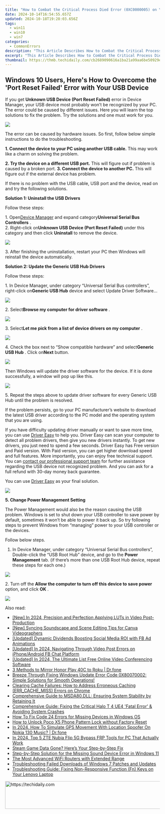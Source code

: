 ```yaml
---
title: "How to Combat the Critical Process Died Error (0XC0000005) on Your PC: A Complete Fix Guide for Windows Users"
date: 2024-10-14T16:54:55.657Z
updated: 2024-10-18T19:28:03.656Z
tags:
  - win11
  - win10
  - win7
categories:
  - CommonErrors
description: "This Article Describes How to Combat the Critical Process Died Error (0XC0000005) on Your PC: A Complete Fix Guide for Windows Users"
excerpt: "This Article Describes How to Combat the Critical Process Died Error (0XC0000005) on Your PC: A Complete Fix Guide for Windows Users"
thumbnail: https://thmb.techidaily.com/cb2689090616a1ba21a99aa6be50929e603a0dc8061abd47262715b07e4d29cd.jpg
---
```


## Windows 10 Users, Here's How to Overcome the 'Port Reset Failed' Error with Your USB Device

 If you get **Unknown USB Device (Port Reset Failed)** error in Device Manager, your USB device most probably won’t be recognized by your PC. The error could be caused by different issues. Here you will learn the top solutions to fix the problem. Try the solutions and one must work for you.

![](https://images.drivereasy.com/wp-content/uploads/2016/10/img_5800776f4e2c0.jpg)

 The error can be caused by hardware issues. So first, follow below simple instructions to do the troubleshooting.

**1\. Connect the device to your PC using another USB cable.** This may work like a charm on solving the problem.

**2\. Try the device on a different USB port.** This will figure out if problem is caused by a broken port.
**3\. Connect the device to another PC.** This will figure out if the external device has problem.

 If there is no problem with the USB cable, USB port and the device, read on and try the following solutions.

**Solution 1: Uninstall the USB Drivers**

Follow these steps:

 1\. Open[Device Manager](https://tools.techidaily.com/drivereasy/download/) and expand category**Universal Serial Bus Controllers** .  
 2\. Right-click on**Unknown USB Device (Port Reset Failed)** under this category and then click **Uninstall** to remove the device.

![](https://images.drivereasy.com/wp-content/uploads/2016/10/img_58008bc046cc6.jpg)

 3\. After finishing the uninstallation, restart your PC then Windows will reinstall the device automatically.

**Solution 2: Update the Generic USB Hub Drivers**

 Follow these steps:

 1\. In Device Manager, under category “Universal Serial Bus controllers”, right-click on**Generic USB Hub** device and select Update Driver Software…

![](https://images.drivereasy.com/wp-content/uploads/2016/10/img_5800917567e49.jpg)

 2\. Select**Browse my computer for driver software** .

![](https://images.drivereasy.com/wp-content/uploads/2017/09/img_59ba30bb3336f.png)

 3\. Select**Let me pick from a list of device drivers on my computer** .

![](https://images.drivereasy.com/wp-content/uploads/2017/09/img_59ba30ea9e511.png)

 4\. Check the box next to “Show compatible hardware” and select**Generic USB Hub** . Click on**Next** button.

![](https://images.drivereasy.com/wp-content/uploads/2017/09/img_59ba312822f8b.png)

 Then Windows will update the driver software for the device. If it is done successfully, a window will pop up like this.

![](https://images.drivereasy.com/wp-content/uploads/2017/09/img_59ba314393778.png)

 5\. Repeat the steps above to update driver software for every Generic USB Hub until the problem is resolved.

 If the problem persists, go to your PC manufacturer’s website to download the latest USB driver according to the PC model and the operating system that you are using.
  
 If you have difficulty updating driver manually or want to save more time, you can use [Driver Easy](https://tools.techidaily.com/drivereasy/download/)  to help you. Driver Easy can scan your computer to detect all problem drivers, then give you new drivers instantly. To get new drivers, you just need to spend a few seconds. Driver Easy has Free version and Paid version. With Paid version, you can get higher download speed and full features. More importantly, you can enjoy free technical support. You can [contact our professional support team](https://tools.techidaily.com/drivereasy/download/)  for further assistance regarding the USB device not recognized problem. And you can ask for a full refund with 30-day money back guarantee.

You can use [Driver Easy](https://tools.techidaily.com/drivereasy/download/)  as your final solution.

![](https://images.drivereasy.com/wp-content/uploads/2017/03/Driver-Easy-Scan-Needed.jpg)

 **5\. Change Power Management Setting**

 The Power Management would also be the reason causing the USB problem. Windows is set to shut down your USB controller to save power by default, sometimes it won’t be able to power it back up. So try following steps to prevent Windows from “managing” power to your USB controller or the devices.

Follow below steps.

1. In Device Manager, under category “Universal Serial Bus controllers”,  
 Double-click the “USB Root Hub” device, and go to the **Power Management**  tab. (if there’s more than one USB Root Hub device, repeat these steps for each one.)  

![](https://images.drivereasy.com/wp-content/uploads/2017/09/img_59ba31da19f02.jpg)

2\. Turn off the **Allow the computer to turn off this device to save power** option, and click **OK** .

![](https://images.drivereasy.com/wp-content/uploads/2017/09/img_59ba31b753d11.png)

<ins class="adsbygoogle"
     style="display:block"
     data-ad-format="autorelaxed"
     data-ad-client="ca-pub-7571918770474297"
     data-ad-slot="1223367746"></ins>

<ins class="adsbygoogle"
     style="display:block"
     data-ad-client="ca-pub-7571918770474297"
     data-ad-slot="8358498916"
     data-ad-format="auto"
     data-full-width-responsive="true"></ins>

<span class="atpl-alsoreadstyle">Also read:</span>
<div><ul>
<li><a href="https://fox-friendly.techidaily.com/new-in-2024-precision-and-perfection-applying-luts-in-video-post-production/"><u>[New] In 2024, Precision and Perfection Applying LUTs in Video Post-Production</u></a></li>
<li><a href="https://article-tips.techidaily.com/new-syncing-soundscape-and-scene-editing-tips-for-canva-videographers/"><u>[New] Syncing Soundscape and Scene Editing Tips for Canva Videographers</u></a></li>
<li><a href="https://facebook-video-files.techidaily.com/updated-dynamic-dividends-boosting-social-media-roi-with-fb-ad-animations/"><u>[Updated] Dynamic Dividends Boosting Social Media ROI with FB Ad Animations</u></a></li>
<li><a href="https://facebook-video-content.techidaily.com/updated-in-2024-navigating-through-video-post-errors-on-iphoneandroid-fb-chat-platform/"><u>[Updated] In 2024, Navigating Through Video Post Errors on iPhone/Android FB Chat Platform</u></a></li>
<li><a href="https://video-screen-grab.techidaily.com/updated-in-2024-the-ultimate-list-free-online-video-conferencing-software/"><u>[Updated] In 2024, The Ultimate List Free Online Video Conferencing Software</u></a></li>
<li><a href="https://screen-mirror.techidaily.com/3-methods-to-mirror-honor-play-40c-to-roku-drfone-by-drfone-android/"><u>3 Methods to Mirror Honor Play 40C to Roku | Dr.fone</u></a></li>
<li><a href="https://common-error.techidaily.com/1723209901727-breeze-through-fixing-windows-update-error-code-0x80070002-simple-solutions-for-smooth-operations/"><u>Breeze Through Fixing Windows Update Error Code 0X80070002: Simple Solutions for Smooth Operations!</u></a></li>
<li><a href="https://common-error.techidaily.com/clearing-cache-failures-how-to-address-erroneous-caching-errcachemiss-errors-on-chrome/"><u>Clearing Cache Failures: How to Address Erroneous Caching (ERR_CACHE_MISS) Errors on Chrome</u></a></li>
<li><a href="https://common-error.techidaily.com/comprehensive-guide-to-msda80dll-ensuring-system-stability-by-retaining-it/"><u>Comprehensive Guide to MSDA80.DLL: Ensuring System Stability by Retaining It</u></a></li>
<li><a href="https://common-error.techidaily.com/comprehensive-guide-fixing-the-critical-halo-t-4-ue4-fatal-error-and-avoiding-system-crashes/"><u>Comprehensive Guide: Fixing the Critical Halo T 4 UE4 'Fatal Error' & Avoiding System Crashes</u></a></li>
<li><a href="https://common-error.techidaily.com/how-to-fix-code-24-errors-for-missing-devices-in-windows-os/"><u>How To Fix Code 24 Errors for Missing Devices in Windows OS</u></a></li>
<li><a href="https://easy-unlock-android.techidaily.com/how-to-unlock-poco-x5-phone-pattern-lock-without-factory-reset-by-drfone-android/"><u>How to Unlock Poco X5 Phone Pattern Lock without Factory Reset</u></a></li>
<li><a href="https://review-topics.techidaily.com/in-2024-how-to-simulate-gps-movement-with-location-spoofer-on-nokia-130-music-drfone-by-drfone-virtual-android/"><u>In 2024, How To Simulate GPS Movement With Location Spoofer On Nokia 130 Music? | Dr.fone</u></a></li>
<li><a href="https://bypass-frp.techidaily.com/in-2024-top-5-zte-nubia-flip-5g-bypass-frp-tools-for-pc-that-actually-work-by-drfone-android/"><u>In 2024, Top 5 ZTE Nubia Flip 5G Bypass FRP Tools for PC That Actually Work</u></a></li>
<li><a href="https://common-error.techidaily.com/1723211454532-steam-game-data-gone-heres-your-step-by-step-fix/"><u>Steam Game Data Gone? Here’s Your Step-by-Step Fix</u></a></li>
<li><a href="https://common-error.techidaily.com/step-by-step-solution-for-the-missing-sound-device-error-in-windows-11/"><u>Step-by-Step Solution for the Missing Sound Device Error in Windows 11</u></a></li>
<li><a href="https://facebook-video-share.techidaily.com/the-most-advanced-wifi-routers-with-extended-range/"><u>The Most Advanced WiFi Routers with Extended Range</u></a></li>
<li><a href="https://common-error.techidaily.com/troubleshooting-failed-downloads-of-windows-7-patches-and-updates/"><u>Troubleshooting Failed Downloads of Windows 7 Patches and Updates</u></a></li>
<li><a href="https://common-error.techidaily.com/troubleshooting-guide-fixing-non-responsive-function-fn-keys-on-your-lenovo-laptop/"><u>Troubleshooting Guide: Fixing Non-Responsive Function (Fn) Keys on Your Lenovo Laptop</u></a></li>
</ul></div>

<!-- affiliate ads begin -->
<a href="https://appsumo.8odi.net/c/5597632/2037351/7443" target="_top" id="2037351">
  <img src="//a.impactradius-go.com/display-ad/7443-2037351" border="0" alt="https://techidaily.com" width="728" height="90"/>
</a>
<img height="0" width="0" src="https://appsumo.8odi.net/i/5597632/2037351/7443" style="position:absolute;visibility:hidden;" border="0" />
<!-- affiliate ads end -->

